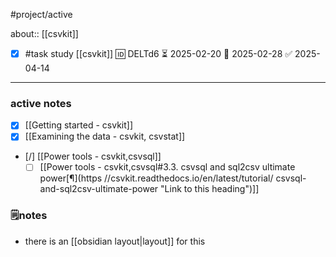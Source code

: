 #project/active 

about:: [[csvkit]]
- [x] #task study [[csvkit]] 🆔 DELTd6 ⏳ 2025-02-20 📅 2025-02-28 ✅ 2025-04-14
___
### active notes
- [x] [[Getting started - csvkit]]
- [x] [[Examining the data - csvkit, csvstat]]
- [/] [[Power tools - csvkit,csvsql]]
	- [ ] [[Power tools - csvkit,csvsql#3.3. csvsql and sql2csv ultimate power[¶](https //csvkit.readthedocs.io/en/latest/tutorial/ csvsql-and-sql2csv-ultimate-power "Link to this heading")]]
### 🗒notes
- there is an [[obsidian layout|layout]] for this
